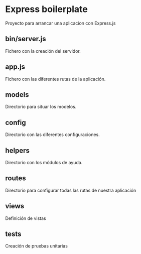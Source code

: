 # Express boilerplate 

Proyecto para arrancar una aplicacion con Express.js

## bin/server.js

Fichero con la creación del servidor.

## app.js

Fichero con las diferentes rutas de la aplicación.

## models

Directorio para situar los modelos.

## config

Directorio con las diferentes configuraciones.

## helpers

Directorio con los módulos de ayuda.

## routes

Directorio para configurar todas las rutas de nuestra aplicación

## views

Definición de vistas

## tests

Creación de pruebas unitarias